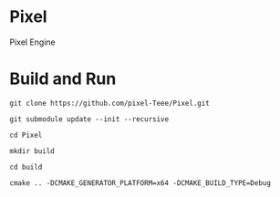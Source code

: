# Pixel
Pixel Engine

# Build and Run
`git clone https://github.com/pixel-Teee/Pixel.git`

`git submodule update --init --recursive`

`cd Pixel`

`mkdir build`

`cd build`

`cmake .. -DCMAKE_GENERATOR_PLATFORM=x64 -DCMAKE_BUILD_TYPE=Debug`
